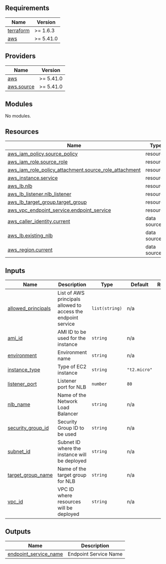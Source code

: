 ## Requirements

| Name | Version |
|------|---------|
| <a name="requirement_terraform"></a> [terraform](#requirement\_terraform) | >= 1.6.3 |
| <a name="requirement_aws"></a> [aws](#requirement\_aws) | >= 5.41.0 |

## Providers

| Name | Version |
|------|---------|
| <a name="provider_aws"></a> [aws](#provider\_aws) | >= 5.41.0 |
| <a name="provider_aws.source"></a> [aws.source](#provider\_aws.source) | >= 5.41.0 |

## Modules

No modules.

## Resources

| Name | Type |
|------|------|
| [aws_iam_policy.source_policy](https://registry.terraform.io/providers/hashicorp/aws/latest/docs/resources/iam_policy) | resource |
| [aws_iam_role.source_role](https://registry.terraform.io/providers/hashicorp/aws/latest/docs/resources/iam_role) | resource |
| [aws_iam_role_policy_attachment.source_role_attachment](https://registry.terraform.io/providers/hashicorp/aws/latest/docs/resources/iam_role_policy_attachment) | resource |
| [aws_instance.service](https://registry.terraform.io/providers/hashicorp/aws/latest/docs/resources/instance) | resource |
| [aws_lb.nlb](https://registry.terraform.io/providers/hashicorp/aws/latest/docs/resources/lb) | resource |
| [aws_lb_listener.nlb_listener](https://registry.terraform.io/providers/hashicorp/aws/latest/docs/resources/lb_listener) | resource |
| [aws_lb_target_group.target_group](https://registry.terraform.io/providers/hashicorp/aws/latest/docs/resources/lb_target_group) | resource |
| [aws_vpc_endpoint_service.endpoint_service](https://registry.terraform.io/providers/hashicorp/aws/latest/docs/resources/vpc_endpoint_service) | resource |
| [aws_caller_identity.current](https://registry.terraform.io/providers/hashicorp/aws/latest/docs/data-sources/caller_identity) | data source |
| [aws_lb.existing_nlb](https://registry.terraform.io/providers/hashicorp/aws/latest/docs/data-sources/lb) | data source |
| [aws_region.current](https://registry.terraform.io/providers/hashicorp/aws/latest/docs/data-sources/region) | data source |

## Inputs

| Name | Description | Type | Default | Required |
|------|-------------|------|---------|:--------:|
| <a name="input_allowed_principals"></a> [allowed\_principals](#input\_allowed\_principals) | List of AWS principals allowed to access the endpoint service | `list(string)` | n/a | yes |
| <a name="input_ami_id"></a> [ami\_id](#input\_ami\_id) | AMI ID to be used for the instance | `string` | n/a | yes |
| <a name="input_environment"></a> [environment](#input\_environment) | Environment name | `string` | n/a | yes |
| <a name="input_instance_type"></a> [instance\_type](#input\_instance\_type) | Type of EC2 instance | `string` | `"t2.micro"` | no |
| <a name="input_listener_port"></a> [listener\_port](#input\_listener\_port) | Listener port for NLB | `number` | `80` | no |
| <a name="input_nlb_name"></a> [nlb\_name](#input\_nlb\_name) | Name of the Network Load Balancer | `string` | n/a | yes |
| <a name="input_security_group_id"></a> [security\_group\_id](#input\_security\_group\_id) | Security Group ID to be used | `string` | n/a | yes |
| <a name="input_subnet_id"></a> [subnet\_id](#input\_subnet\_id) | Subnet ID where the instance will be deployed | `string` | n/a | yes |
| <a name="input_target_group_name"></a> [target\_group\_name](#input\_target\_group\_name) | Name of the target group for NLB | `string` | n/a | yes |
| <a name="input_vpc_id"></a> [vpc\_id](#input\_vpc\_id) | VPC ID where resources will be deployed | `string` | n/a | yes |

## Outputs

| Name | Description |
|------|-------------|
| <a name="output_endpoint_service_name"></a> [endpoint\_service\_name](#output\_endpoint\_service\_name) | Endpoint Service Name |

